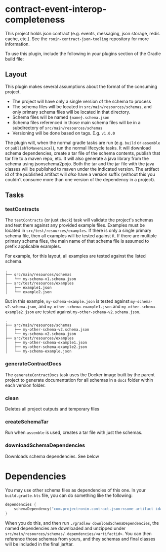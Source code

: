 # contract-event-interop-completeness

This project holds json contract (e.g. events, messaging, json storage, redis cache, etc.). See
the `ronin-contract-json-tooling` repository for more information.

To use this plugin, include the following in your plugins section of the Gradle build file:

## Layout

This plugin makes several assumptions about the format of the consuming project.

* The project will have only a single version of the schema to process
* The schema files will be located in `src/main/resources/schemas`, and only primary schema files will be located in
  that directory.
* Schema files will be named `{name}.schema.json`
* Schema files referenced in those main schema files will be in a subdirectory of `src/main/resources/schemas`
* Versioning will be done based on tags. E.g. `v1.0.0`

The plugin will, when the normal gradle tasks are run (e.g. `build` or `assemble` or `publishToMavenLocal`), run the
normal lifecycle tasks. It will download schema dependencies, create a
tar file of the schema contents, publish that tar file to a maven repo, etc. It will also generate a java library from
the schema using jsonschema2pojo. Both the tar and the jar file with
the java classes will be published to maven under the indicated version. The artifact id of the published artifact will
_also_ have a version suffix (without this you couldn't consume
more than one version of the dependency in a project).

## Tasks

### testContracts

The `testContracts` (or just `check`) task will validate the project's schemas and test them against any provided
example files. Examples must be located in `src/test/resources/examples`. If there
is only a single primary schema file, then all examples will be tested against it. If there are multiple primary schema
files, the main name of that schema file is assumed to prefix
applicable examples.

For example, for this layout, all examples are tested against the listed schema.

    .
    ├── src/main/resources/schemas
    │   └── my-schema-v1.schema.json
    ├── src/test/resources/examples
    │   ├── example1.json
    │   └── example2.json

But in this example, `my-schema-example.json` is tested against `my-schema-v2.schema.json`,
and `my-other-schema-example1.json` and `my-other-schema-example2.json` are tested
against `my-other-schema-v2.schema.json`.

    .
    ├── src/main/resources/schemas
    │   ├── my-other-schema-v2.schema.json
    │   └── my-schema-v2.schema.json
    ├── src/test/resources/examples
    │   ├── my-other-schema-example1.json
    │   ├── my-other-schema-example2.json
    │   └── my-schema-example.json

### generateContractDocs

The `generateContractDocs` task uses the Docker image built by the parent project to generate documentation for all
schemas
in a `docs` folder within each version folder.

### clean

Deletes all project outputs and temporary files

### createSchemaTar

Run when `assemble` is used, creates a tar file with just the schemas.

### downloadSchemaDependencies

Downloads schema dependencies. See below

# Dependencies

You may use other schema files as dependencies of this one. In your `build.gradle.kts` file, you can do something like
the following:

```kotlin
dependencies {
    schemaDependency("com.projectronin.contract.json:<some artifact id>-v<some major version>:<some version>:schemas@tar.gz")
}
```

When you do this, and then run `./gradlew downloadSchemaDependencies`, the named dependencies are downloaded and
unzipped under `src/main/resources/schemas/.dependencies/<artifactid>`. You
can then reference those schemas from yours, and they schemas and final classes will be included in the final jar/tar.
